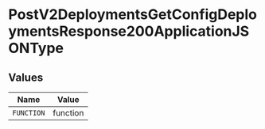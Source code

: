 # PostV2DeploymentsGetConfigDeploymentsResponse200ApplicationJSONType


## Values

| Name       | Value      |
| ---------- | ---------- |
| `FUNCTION` | function   |